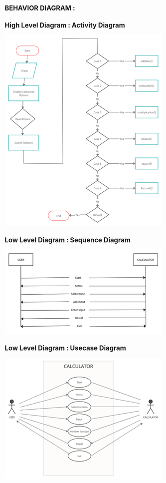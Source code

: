 ## BEHAVIOR DIAGRAM : <BR/>

## High Level Diagram : Activity Diagram <BR/>

![](https://github.com/KeerthuMG/M1_Knowledge_Utility/blob/main/2_Architecture/Behavior%20Diagram/Activity%20Diagram.jpg)



## Low Level Diagram : Sequence Diagram <BR/>

![](https://github.com/KeerthuMG/M1_Knowledge_Utility/blob/main/2_Architecture/Behavior%20Diagram/Sequence%20Diagram.jpg)



## Low Level Diagram : Usecase Diagram <BR/>

![](https://github.com/KeerthuMG/M1_Knowledge_Utility/blob/main/2_Architecture/Behavior%20Diagram/Use%20case%20Diagram.jpg)

